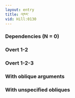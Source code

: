 ```yaml
---
layout: entry
title: འཁར་
vid: Hill:0130
---
```

### Dependencies (N = 0)


### Overt 1-2


### Overt 1-2-3


### With oblique arguments


### With unspecified obliques
